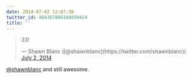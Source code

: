 ```yaml
---
date: 2014-07-02 12:07:38
twitter_id: 484367806168039424
title: ''
---
```


<blockquote class="twitter-tweet"><p lang="und" dir="ltr">33!</p>&mdash; Shawn Blanc ([@shawnblanc](https://twitter.com/shawnblanc)) <a href="https://twitter.com/shawnblanc/status/484362910970306560?ref_src=twsrc%5Etfw">July 2, 2014</a></blockquote>
<script async src="https://platform.twitter.com/widgets.js" charset="utf-8"></script>

[@shawnblanc](https://twitter.com/shawnblanc) and still awesome.
